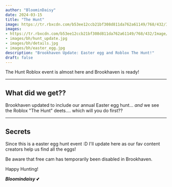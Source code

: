 ```yaml
---
author: "BloominDaisy"
date: 2024-03-15
title: "The Hunt"
image: https://tr.rbxcdn.com/b53ee12ccb21bf308d811da762a61149/768/432/Image/Png
images: 
- https://tr.rbxcdn.com/b53ee12ccb21bf308d811da762a61149/768/432/Image/Png
- images/bh/hunt_update.jpg
- images/bh/details.jpg
- images/bh/easter_egg.jpg
description: "Brookhaven Update: Easter egg and Roblox The Hunt!"
draft: false
---
```


The Hunt Roblox event is almost here and Brookhaven is ready!

---

## What did we get??

Brookhaven updated to include our annual Easter egg hunt... _and_ we see the Roblox "The Hunt" deets.... which will you do first??

<!-- {{< block "grid-2" >}}

![Update Menu showing we got The Hunt and BH Easter Eggs](/images/bh/hunt_update.jpg)

![The Hunt Details, requires 20 Roblox Eggs to be found in BH](/images/bh/details.jpg)

![BH Easter Egg Modes](/images/bh/easter_egg.jpg)

{{< /block >}} -->

---


## Secrets

Since this is a easter egg hunt event :D I'll update here as our fav content creators help us find all the eggs!

Be aware that free cam has temporarily been disabled in Brookhaven.

Happy Hunting!

_**Bloomindaisy**_ <span class="nowrap"><span class="emojify">💕</span>